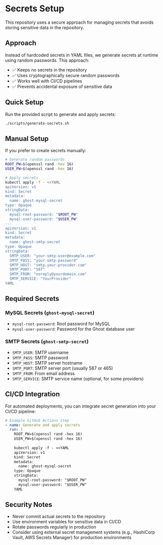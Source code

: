 # Secrets Setup

This repository uses a secure approach for managing secrets that avoids storing sensitive data in the repository.

## Approach

Instead of hardcoded secrets in YAML files, we generate secrets at runtime using random passwords. This approach:

- ✅ Keeps no secrets in the repository
- ✅ Uses cryptographically secure random passwords
- ✅ Works well with CI/CD pipelines
- ✅ Prevents accidental exposure of sensitive data

## Quick Setup

Run the provided script to generate and apply secrets:

```bash
./scripts/generate-secrets.sh
```

## Manual Setup

If you prefer to create secrets manually:

```bash
# Generate random passwords
ROOT_PW=$(openssl rand -hex 16)
USER_PW=$(openssl rand -hex 16)

# Apply secrets
kubectl apply -f - <<YAML
apiVersion: v1
kind: Secret
metadata:
  name: ghost-mysql-secret
type: Opaque
stringData:
  mysql-root-password: "$ROOT_PW"
  mysql-user-password: "$USER_PW"
---
apiVersion: v1
kind: Secret
metadata:
  name: ghost-smtp-secret
type: Opaque
stringData:
  SMTP_USER: "your-smtp-user@example.com"
  SMTP_PASS: "your-smtp-password"
  SMTP_HOST: "smtp.your-provider.com"
  SMTP_PORT: "587"
  SMTP_FROM: "noreply@yourdomain.com"
  SMTP_SERVICE: "YourProvider"
YAML
```

## Required Secrets

### MySQL Secrets (`ghost-mysql-secret`)
- `mysql-root-password`: Root password for MySQL
- `mysql-user-password`: Password for the Ghost database user

### SMTP Secrets (`ghost-smtp-secret`)
- `SMTP_USER`: SMTP username
- `SMTP_PASS`: SMTP password
- `SMTP_HOST`: SMTP server hostname
- `SMTP_PORT`: SMTP server port (usually 587 or 465)
- `SMTP_FROM`: From email address
- `SMTP_SERVICE`: SMTP service name (optional, for some providers)

## CI/CD Integration

For automated deployments, you can integrate secret generation into your CI/CD pipeline:

```yaml
# Example GitHub Actions step
- name: Generate and apply secrets
  run: |
    ROOT_PW=$(openssl rand -hex 16)
    USER_PW=$(openssl rand -hex 16)
    
    kubectl apply -f - <<YAML
    apiVersion: v1
    kind: Secret
    metadata:
      name: ghost-mysql-secret
    type: Opaque
    stringData:
      mysql-root-password: "$ROOT_PW"
      mysql-user-password: "$USER_PW"
    YAML
```

## Security Notes

- Never commit actual secrets to the repository
- Use environment variables for sensitive data in CI/CD
- Rotate passwords regularly in production
- Consider using external secret management systems (e.g., HashiCorp Vault, AWS Secrets Manager) for production environments
